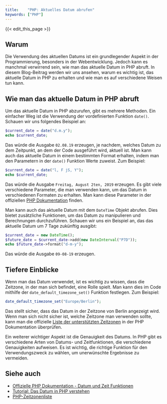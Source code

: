 ```yaml
---
title:    "PHP: Aktuelles Datum abrufen"
keywords: ["PHP"]
---
```


{{< edit_this_page >}}

## Warum
Die Verwendung des aktuellen Datums ist ein grundlegender Aspekt in der Programmierung, besonders in der Webentwicklung. Jedoch kann es manchmal verwirrend sein, wie man das aktuelle Datum in PHP abruft. In diesem Blog-Beitrag werden wir uns ansehen, warum es wichtig ist, das aktuelle Datum in PHP zu erhalten und wie man es auf verschiedene Weisen tun kann.

## Wie man das aktuelle Datum in PHP abruft
Um das aktuelle Datum in PHP abzurufen, gibt es mehrere Methoden. Ein einfacher Weg ist die Verwendung der vordefinierten Funktion `date()`. Schauen wir uns folgendes Beispiel an:

```PHP
$current_date = date("d.m.y"); 
echo $current_date;
```
Das würde die Ausgabe `02.08.19` erzeugen, je nachdem, welches Datum zu dem Zeitpunkt, an dem der Code ausgeführt wird, aktuell ist. Man kann auch das aktuelle Datum in einem bestimmten Format erhalten, indem man den Parametern in der `date()` Funktion Werte zuweist. Zum Beispiel:

```PHP 
$current_date = date("l, F jS, Y"); 
echo $current_date;
```

Das würde die Ausgabe `Freitag, August 2ten, 2019` erzeugen. Es gibt viele verschiedene Parameter, die man verwenden kann, um das Datum in verschiedenen Formaten zu erhalten. Man kann diese Parameter in der offiziellen [PHP Dokumentation](https://www.php.net/manual/en/function.date.php) finden.

Man kann auch das aktuelle Datum mit dem `DateTime` Objekt abrufen. Dies bietet zusätzliche Funktionen, um das Datum zu manipulieren und Berechnungen durchzuführen. Schauen wir uns ein Beispiel an, das das aktuelle Datum um 7 Tage zukünftig ausgibt:

```PHP
$current_date = new DateTime(); 
$future_date = $current_date->add(new DateInterval("P7D"));
echo $future_date->format("d-m-y");
```
Das würde die Ausgabe `09-08-19` erzeugen.

## Tiefere Einblicke
Wenn man das Datum verwendet, ist es wichtig zu wissen, dass die Zeitzone, in der man sich befindet, eine Rolle spielt. Man kann dies im Code mithilfe der `date_default_timezone_set()` Funktion festlegen. Zum Beispiel:

```PHP 
date_default_timezone_set("Europe/Berlin");
```
Das stellt sicher, dass das Datum in der Zeitzone von Berlin angezeigt wird. Wenn man sich nicht sicher ist, welche Zeitzone man verwenden sollte, kann man die offizielle [Liste der unterstützten Zeitzonen](https://www.php.net/manual/en/datetimezone.listidentifiers.php) in der PHP Dokumentation überprüfen.

Ein weiterer wichtiger Aspekt ist die Genauigkeit des Datums. In PHP gibt es verschiedene Arten von Datums- und Zeitfunktionen, die verschiedene Genauigkeiten aufweisen. Es ist wichtig, die richtige Funktion für den Verwendungszweck zu wählen, um unerwünschte Ergebnisse zu vermeiden.

## Siehe auch
- [Offizielle PHP Dokumentation - Datum und Zeit Funktionen](https://www.php.net/manual/en/ref.datetime.php)
- [Tutorial: Das Datum in PHP verstehen](https://www.tutorialrepublic.com/php-tutorial/php-date-and-time.php)
- [PHP-Zeitzonenliste](https://www.php.net/manual/en/datetimezone.listidentifiers.php)